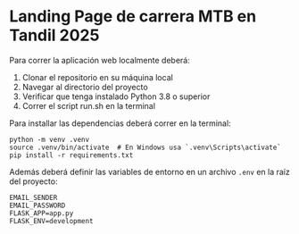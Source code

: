 # Landing Page de carrera MTB en Tandil 2025

Para correr la aplicación web localmente deberá:
1. Clonar el repositorio en su máquina local
2. Navegar al directorio del proyecto
3. Verificar que tenga instalado Python 3.8 o superior
4. Correr el script run.sh en la terminal

Para installar las dependencias deberá correr en la terminal:
```
python -m venv .venv
source .venv/bin/activate  # En Windows usa `.venv\Scripts\activate`
pip install -r requirements.txt
```

Además deberá definir las variables de entorno en un archivo `.env` en la raíz del proyecto:
```
EMAIL_SENDER
EMAIL_PASSWORD
FLASK_APP=app.py
FLASK_ENV=development
```
